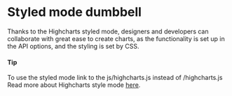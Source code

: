 # Styled mode dumbbell

Thanks to the Highcharts styled mode, designers and developers can collaborate with great ease to create charts, as the functionality is set up in the API options, and the styling is set by CSS.

#### Tip

To use the styled mode link to the js/highcharts.js instead of /highcharts.js
Read more about Highcharts style mode [here](https://www.highcharts.com/docs/chart-design-and-style/style-by-css).
